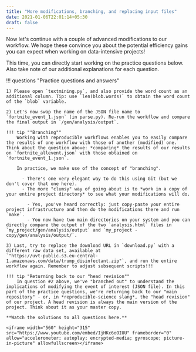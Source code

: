 ```yaml
---
title: "More modifications, branching, and replacing input files"
date: 2021-01-06T22:01:14+05:30
draft: false
---
```



Now let's continue with a couple of advanced modifications to our workflow. We hope these convince you about the potential efficiency gains you can expect when working on data-intensive projects!

This time, you can directly start working on the practice questions below. Also take note of our additional explanations for each question.

!!! questions "Practice questions and answers"

    1) Please open `textmining.py`, and also provide the word count as an additional column. Tip: use `len(blob.words)` to obtain the word count of the `blob` variable.

    2) Let's now swap the name of the JSON file name to `fortnite_event_1.json` (in parse.py). Re-run the workflow and compare the final output in `/gen/analysis/output`.

    !!! tip ""Branching""
        Working with reproducible workflows enables you to easily compare the results of one workflow with those of another (modified) one. Think about the question above: *comparing* the results of our results on `fortnite_allevent.json` with those obtained on `fortnite_event_1.json`.

        In practice, we make use of the concept of "branching".

          - There's one very elegant way to do this using Git (but we don't cover that one here).
          - The more "clumsy" way of going about is to *work in a copy of your entire project directory* to see what your modifications will do.

            - Yes, you've heard correctly: just copy-paste your entire project infrastructure and then do the modifications there and run `make`.
            - You now have two main directories on your system and you can directly compare the output of the two `analysis.html` files in `my_project/gen/analysis/output` and `my_project - copy/gen/analysis/output/`.

    3) Last, try to replace the download URL in `download.py` with a different raw data set, available at
    `"https://uvt-public.s3.eu-central-1.amazonaws.com/data/trump_disinfectant.zip"`, and run the entire workflow again. Remember to adjust subsequent scripts!!!

    !!! tip "Returning back to our "head revision""
        In question #2 above, we've "branched out" to understand the implications of modifying the event of interest (JSON file). In this part of the practice questions, we're returning back to our "main repository" - or, in *reproducible-science slang*, the "head revision" of our project. A head revision is always the main version of the project. Think about it as your master copy.

    **Watch the solutions to all questions here.**

    <iframe width="560" height="315" src="https://www.youtube.com/embed/IjHKc6oOIUU" frameborder="0" allow="accelerometer; autoplay; encrypted-media; gyroscope; picture-in-picture" allowfullscreen></iframe>
